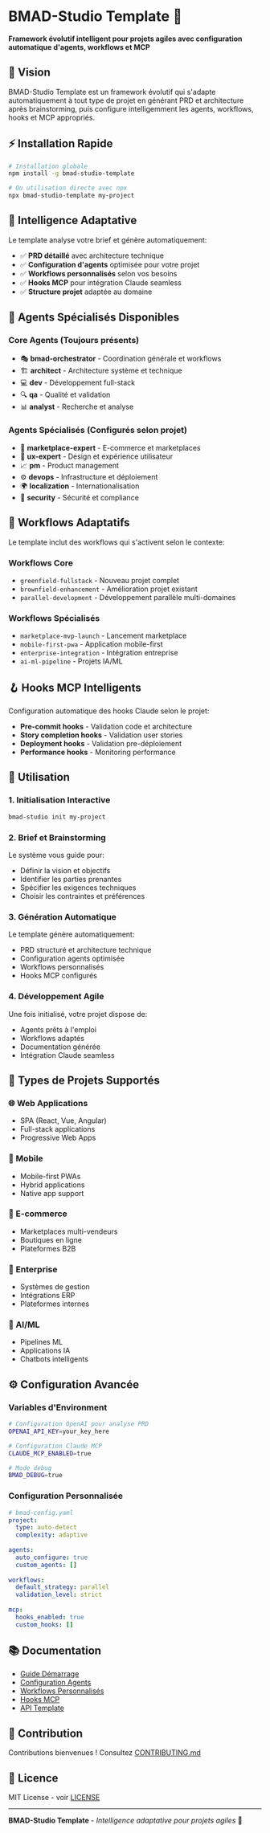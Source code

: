 # BMAD-Studio Template 🚀

**Framework évolutif intelligent pour projets agiles avec configuration automatique d'agents, workflows et MCP**

## 🎯 Vision

BMAD-Studio Template est un framework évolutif qui s'adapte automatiquement à tout type de projet en générant PRD et architecture après brainstorming, puis configure intelligemment les agents, workflows, hooks et MCP appropriés.

## ⚡ Installation Rapide

```bash
# Installation globale
npm install -g bmad-studio-template

# Ou utilisation directe avec npx
npx bmad-studio-template my-project
```

## 🧠 Intelligence Adaptative

Le template analyse votre brief et génère automatiquement:
- ✅ **PRD détaillé** avec architecture technique
- ✅ **Configuration d'agents** optimisée pour votre projet
- ✅ **Workflows personnalisés** selon vos besoins
- ✅ **Hooks MCP** pour intégration Claude seamless
- ✅ **Structure projet** adaptée au domaine

## 🎪 Agents Spécialisés Disponibles

### Core Agents (Toujours présents)
- 🎭 **bmad-orchestrator** - Coordination générale et workflows
- 🏗️ **architect** - Architecture système et technique
- 💻 **dev** - Développement full-stack
- 🔍 **qa** - Qualité et validation
- 📊 **analyst** - Recherche et analyse

### Agents Spécialisés (Configurés selon projet)
- 🛒 **marketplace-expert** - E-commerce et marketplaces
- 🎨 **ux-expert** - Design et expérience utilisateur
- 📈 **pm** - Product management
- ⚙️ **devops** - Infrastructure et déploiement
- 🌍 **localization** - Internationalisation
- 🔐 **security** - Sécurité et compliance

## 🔄 Workflows Adaptatifs

Le template inclut des workflows qui s'activent selon le contexte:

### Workflows Core
- `greenfield-fullstack` - Nouveau projet complet
- `brownfield-enhancement` - Amélioration projet existant
- `parallel-development` - Développement parallèle multi-domaines

### Workflows Spécialisés
- `marketplace-mvp-launch` - Lancement marketplace
- `mobile-first-pwa` - Application mobile-first
- `enterprise-integration` - Intégration entreprise
- `ai-ml-pipeline` - Projets IA/ML

## 🪝 Hooks MCP Intelligents

Configuration automatique des hooks Claude selon le projet:
- **Pre-commit hooks** - Validation code et architecture
- **Story completion hooks** - Validation user stories
- **Deployment hooks** - Validation pre-déploiement
- **Performance hooks** - Monitoring performance

## 🚀 Utilisation

### 1. Initialisation Interactive

```bash
bmad-studio init my-project
```

### 2. Brief et Brainstorming

Le système vous guide pour:
- Définir la vision et objectifs
- Identifier les parties prenantes
- Spécifier les exigences techniques
- Choisir les contraintes et préférences

### 3. Génération Automatique

Le template génère automatiquement:
- PRD structuré et architecture technique
- Configuration agents optimisée
- Workflows personnalisés
- Hooks MCP configurés

### 4. Développement Agile

Une fois initialisé, votre projet dispose de:
- Agents prêts à l'emploi
- Workflows adaptés
- Documentation générée
- Intégration Claude seamless

## 🎨 Types de Projets Supportés

### 🌐 Web Applications
- SPA (React, Vue, Angular)
- Full-stack applications
- Progressive Web Apps

### 📱 Mobile
- Mobile-first PWAs
- Hybrid applications
- Native app support

### 🛒 E-commerce
- Marketplaces multi-vendeurs
- Boutiques en ligne
- Plateformes B2B

### 🏢 Enterprise
- Systèmes de gestion
- Intégrations ERP
- Plateformes internes

### 🤖 AI/ML
- Pipelines ML
- Applications IA
- Chatbots intelligents

## ⚙️ Configuration Avancée

### Variables d'Environment

```bash
# Configuration OpenAI pour analyse PRD
OPENAI_API_KEY=your_key_here

# Configuration Claude MCP
CLAUDE_MCP_ENABLED=true

# Mode debug
BMAD_DEBUG=true
```

### Configuration Personnalisée

```yaml
# bmad-config.yaml
project:
  type: auto-detect
  complexity: adaptive
  
agents:
  auto_configure: true
  custom_agents: []
  
workflows:
  default_strategy: parallel
  validation_level: strict
  
mcp:
  hooks_enabled: true
  custom_hooks: []
```

## 📚 Documentation

- [Guide Démarrage](docs/getting-started.md)
- [Configuration Agents](docs/agents.md)
- [Workflows Personnalisés](docs/workflows.md)
- [Hooks MCP](docs/mcp-hooks.md)
- [API Template](docs/api.md)

## 🤝 Contribution

Contributions bienvenues ! Consultez [CONTRIBUTING.md](CONTRIBUTING.md)

## 📄 Licence

MIT License - voir [LICENSE](LICENSE)

---

**BMAD-Studio Template** - *Intelligence adaptative pour projets agiles* 🚀